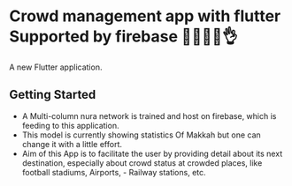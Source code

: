 # Crowd management app with flutter Supported by firebase 📱📱💁‍♂️👌

A new Flutter application.

## Getting Started

- A Multi-column nura network is trained and host on firebase, which is feeding to this application.
- This model is currently showing statistics Of Makkah but one can change it with a little effort.
- Aim of this App is to facilitate the user by providing detail about its next destination, especially about crowd status at crowded places, like football stadiums, Airports,     - Railway stations, etc. 
